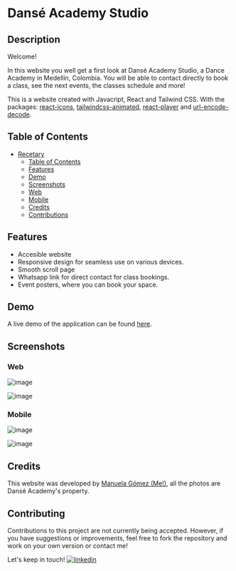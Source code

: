 # Dansé Academy Studio

## Description

Welcome! 

In this website you well get a first look at Dansé Academy Studio, a Dance Academy in Medellín, Colombia. You will be able to contact directly to book a class, see the next events, the classes schedule and more!

This is a website created with Javacript, React and Tailwind CSS. With the packages: [react-icons](https://react-icons.github.io/react-icons/), [tailwindcss-animated](https://www.tailwindcss-animated.com/), [react-player](https://github.com/cookpete/react-player) and [url-encode-decode](https://github.com/tiaanduplessis/url-encode-decode#readme).


## Table of Contents

- [Recetary](#Recetary)
  - [Table of Contents](#table-of-contents)
  - [Features](#features)
  - [Demo](#demo)
  - [Screenshots](#screenshots)
  - [Web](#web)
  - [Mobile](#mobile)
  - [Credits](#credits)
  - [Contributions](#contributions)

## Features

- Accesible website
- Responsive design for seamless use on various devices.
- Smooth scroll page
- Whatsapp link for direct contact for class bookings.
- Event posters, where you can book your space.

## Demo

A live demo of the application can be found [here](https://danse-academy.vercel.app/).

## Screenshots

### Web

![image](https://github.com/manugomz/Danse_Academy/assets/63323926/2db05920-a56a-4fa1-b115-a95d36a745fa)


![image](https://github.com/manugomz/Danse_Academy/assets/63323926/78d2cf2d-9fce-4043-ba5e-7a42ab8980d8)

### Mobile

![image](https://github.com/manugomz/Danse_Academy/assets/63323926/f4bbae53-8c59-4010-8b80-30e386b6fa46)

![image](https://github.com/manugomz/Danse_Academy/assets/63323926/e6287e58-34fc-4efc-b811-cb27321bd1e2)


## Credits

This website was developed by [Manuela Gómez (Me!)](https://github.com/manugomz), all the photos are Dansé Academy's property.

## Contributing
Contributions to this project are not currently being accepted. However, if you have suggestions or improvements, feel free to fork the repository and work on your own version or contact me!


Let's keep in touch!
[![linkedin](https://img.shields.io/badge/linkedin-0A66C2?style=for-the-badge&logo=linkedin&logoColor=white)](https://www.linkedin.com/in/manuela-gomez-estrada/)
